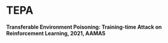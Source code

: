 # TEPA
**Transferable Environment Poisoning: Training-time Attack on Reinforcement Learning, 2021, AAMAS**
